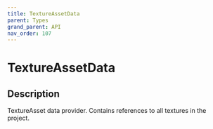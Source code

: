 ```yaml
---
title: TextureAssetData
parent: Types
grand_parent: API
nav_order: 107
---
```


# TextureAssetData

## Description

TextureAsset data provider. Contains references to all textures in the project.
